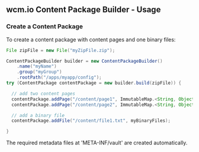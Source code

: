 ## wcm.io Content Package Builder - Usage


### Create a Content Package

To create a content package with content pages and one binary files:

```java
File zipFile = new File("myZipFile.zip");

ContentPackageBuilder builder = new ContentPackageBuilder()
    .name("myName")
    .group("myGroup")
    .rootPath("/apps/myapp/config");
try (ContentPackage contentPackage = new builder.build(zipFile)) {

  // add two content pages
  contentPackage.addPage("/content/page1", ImmutableMap.<String, Object>of("var1", "v1"));
  contentPackage.addPage("/content/page2", ImmutableMap.<String, Object>of("var2", "v2"));

  // add a binary file
  contentPackage.addFile("/content/file1.txt", myBinaryFiles);

}
```

The required metadata files at 'META-INF/vault' are created automatically.
